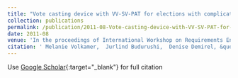 ```yaml
---
title: "Vote casting device with VV-SV-PAT for elections with complicated ballot papers"
collection: publications
permalink: /publication/2011-08-Vote-casting-device-with-VV-SV-PAT-for-elections-with-complicated-ballot-papers
date: 2011-08
venue: 'In the proceedings of International Workshop on Requirements Engineering for Electronic Voting Systems (REVOTE&apos;11)'
citation: ' Melanie Volkamer,  Jurlind Budurushi,  Denise Demirel, &quot;Vote casting device with VV-SV-PAT for elections with complicated ballot papers.&quot; In the proceedings of International Workshop on Requirements Engineering for Electronic Voting Systems (REVOTE&amp;apos;11), 2011.'
---
```

Use [Google Scholar](https://scholar.google.com/scholar?q=Vote+casting+device+with+VV+SV+PAT+for+elections+with+complicated+ballot+papers){:target="_blank"} for full citation